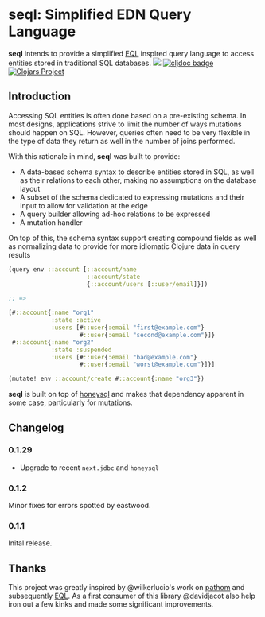 seql: Simplified EDN Query Language
===================================

**seql** intends to provide a simplified
[EQL](https://edn-query-language.org/) inspired query language to
access entities stored in traditional SQL databases.
![](https://github.com/exoscale/seql/workflows/Clojure/badge.svg)
[![cljdoc badge](https://cljdoc.org/badge/exoscale/seql)](https://cljdoc.org/d/exoscale/seql/CURRENT)
[![Clojars Project](https://img.shields.io/clojars/v/exoscale/seql.svg)](https://clojars.org/exoscale/seql)

## Introduction

Accessing SQL entities is often done based on a pre-existing
schema. In most designs, applications strive to limit the number of
ways mutations should happen on SQL. However, queries often need to be
very flexible in the type of data they return as well in the number of
joins performed.

With this rationale in mind, **seql** was built to provide:

- A data-based schema syntax to describe entities stored in SQL, as
  well as their relations to each other, making no assumptions on the
  database layout
- A subset of the schema dedicated to expressing mutations and their
  input to allow for validation at the edge
- A query builder allowing ad-hoc relations to be expressed
- A mutation handler

On top of this, the schema syntax support creating compound fields as
well as normalizing data to provide for more idiomatic Clojure data in
query results

```clojure
(query env ::account [::account/name
                      ::account/state
                      {::account/users [::user/email]}])

;; =>

[#::account{:name "org1"
            :state :active
	        :users [#::user{:email "first@example.com"}
                    #::user{:email "second@example.com"}]}
 #::account{:name "org2"
            :state :suspended
	        :users [#::user{:email "bad@example.com"}
		            #::user{:email "worst@example.com"}]}]

(mutate! env ::account/create #::account{:name "org3"})
```

**seql** is built on top of
[honeysql](https://github.com/seancorfield/honeysql) and makes that
dependency apparent in some case, particularly for mutations.

## Changelog

### 0.1.29

- Upgrade to recent `next.jdbc` and `honeysql`

### 0.1.2

Minor fixes for errors spotted by eastwood.

### 0.1.1

Inital release.

## Thanks

This project was greatly inspired by @wilkerlucio's work on
[pathom](https://github.com/wilkerlucio/pathom) and subsequently
[EQL](https://github.com/edn-query-language/eql).  As a first consumer
of this library @davidjacot also help iron out a few kinks and made
some significant improvements.
